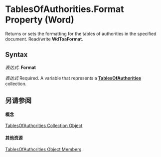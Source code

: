 
# TablesOfAuthorities.Format Property (Word)

Returns or sets the formatting for the tables of authorities in the specified document. Read/write  **WdToaFormat**.


## Syntax

 _表达式_. **Format**

 _表达式_ Required. A variable that represents a **[TablesOfAuthorities](c0fd88b1-b737-2811-ec4c-1fc274fc3e20.md)** collection.


## 另请参阅


#### 概念


[TablesOfAuthorities Collection Object](c0fd88b1-b737-2811-ec4c-1fc274fc3e20.md)
#### 其他资源


[TablesOfAuthorities Object Members](http://msdn.microsoft.com/library/b6ea0408-58c5-4f4f-c801-49f03d49e440%28Office.15%29.aspx)